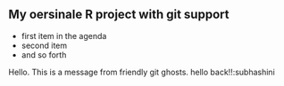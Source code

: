 ## My oersinale R project with git support
* first item in the agenda
* second item
* and so forth

Hello. This is a message from friendly git ghosts.
hello back!!:subhashini
